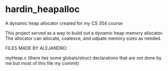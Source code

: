 # hardin_heapalloc
A dynamic heap allocator created for my CS 354 course

This project served as a way to build out a dynamic heap memory allocator. The allocator can allocate, coalesce, and udpate memory sizes as needed.

FILES MADE BY ALEJANDRO:

myHeap.c (there lies some globals/struct declarations that are not done by me but most of this file my commit)
